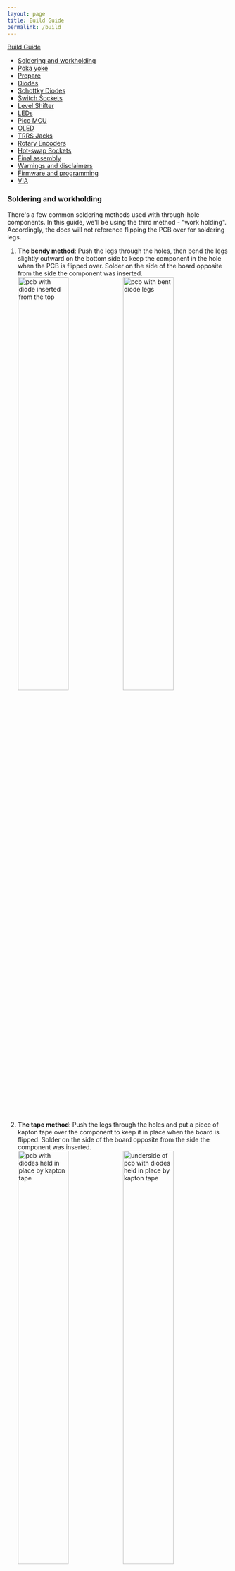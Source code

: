 ```yaml
---
layout: page
title: Build Guide
permalink: /build
---
```


[Build Guide](#build-guide)
 - [Soldering and workholding](#soldering-and-workholding)
 - [Poka yoke](#poka-yoke)
 - [Prepare](#prepare)
 - [Diodes](#diodes)
 - [Schottky Diodes](#schottky-diodes)
 - [Switch Sockets](#switch-sockets)
 - [Level Shifter](#level-shifter)
 - [LEDs](#leds)
 - [Pico MCU](#pi-pico-mcu)
 - [OLED](#oled)
 - [TRRS Jacks](#trrs-jacks)
 - [Rotary Encoders](#rotary-encoders)
 - [Hot-swap Sockets](#hot-swap-sockets)
 - [Final assembly](#final-assembly)
 - [Warnings and disclaimers](#warnings-and-disclaimers)
 - [Firmware and programming](#firmware-and-programming)
 - [VIA](#via)

### Soldering and workholding

There's a few common soldering methods used with through-hole components. In this guide, we'll be using the third method - "work holding". Accordingly, the docs will not reference flipping the PCB over for soldering legs.

1. **The bendy method**: Push the legs through the holes, then bend the legs slightly outward on the bottom side to keep the component in the hole when the PCB is flipped over. Solder on the side of the board opposite from the side the component was inserted.
<br> <img src="images/build_guide_pico/diode_bend_top.JPG" alt="pcb with diode inserted from the top" width="49%" /> <img src="images/build_guide_pico/diode_bend_under.JPG" alt="pcb with bent diode legs" width="49%" />
1. **The tape method**: Push the legs through the holes and put a piece of kapton tape over the component to keep it in place when the board is flipped. Solder on the side of the board opposite from the side the component was inserted.
<br> <img src="images/build_guide_pico/kapton_top.JPG" alt="pcb with diodes held in place by kapton tape" width="49%" /> <img src="images/build_guide_pico/kapton_under.JPG" alt="underside of pcb with diodes held in place by kapton tape" width="49%" />
1. **Work holding**: Use helping hands or work holding jig to keep the PCB lifted off the work surface. Insert components through the holes, _do not_ flip the pcb, and solder on the side the components are inserted. <br> This is the recommended method.<br>If you have access to a 3d printer, you can print disposable [work holding legs designed specifically for the ErgoDonk Zero PCB](https://www.printables.com/model/733164-ergodonk-zero-pcb-holding-feet). <br> <Br>
**[Magnetic work holding thingies](https://www.aliexpress.us/item/2255800735314797.html)** <br><img src="images/build_guide_pico/top_jig.JPG" alt="pcb in workholding jigs with diodes inserted from the top" width="49%" /> <img src="images/build_guide_pico/workholding_jig_solder_from_top.JPG" alt="pcb in workholding jigs with diodes protruding" width="49%" /><br> <br>**[3d Printable work holding feet](https://www.printables.com/model/733164-ergodonk-zero-pcb-holding-feet)**<br>
<img src="images/build_guide_pico/sofle_pico_workholding_four_foot.jpeg" alt="Disposable 3d printable work holding legs for the Sofle Pico" width="32%" /> <img src="images/build_guide_pico/sofle_pico_workholding_foot_closeup.jpeg" alt="Close up of a disposable 3d printable work holding leg for the Sofle Pico" width="32%" /> <img src="images/build_guide_pico/3d_model_of_work_feet.png" alt="3d model of a disposable 3d printable work holding leg for the Sofle Pico" width="32%" />

### Poka yoke
When designing the Sofle Pico, an effort was made to '[poka-yoke](https://en.wikipedia.org/wiki/Poka-yoke)' the design, that is, to make the design as 'fool proof' as possible to assemble. 

Specifically, clear markings/symbols and selective masking of footprint through-holes are used to ensure that components are soldered to the correct side & in the correct orientation. Outlines indicate the side the component should be inserted into. The side with the outlines has footprint through-holes masked, so that if the user inserted the component from the wrong side, it would not be solderabe.

<img src="images/build_guide_pico/poka-yoke-pcb.jpeg" alt="Tilted MCU corrected" width="32%" />
<img src="images/build_guide_pico/poka-yoke-back.jpeg" alt="Tilted MCU corrected" width="32%" />
<img src="images/build_guide_pico/poka-yoke-front.jpeg" alt="Tilted MCU corrected" width="32%" />


Please open an issue if you have a suggestion for improving the poka-yoke. I'd like to move away from English language notes on the PCB, and replace them with universal pictograms.

### Prepare

This guide includes all optional components. 

It's recommended to build the left hand first, from start to finish. I would recommend putting a piece of tape with "LH TOP" and "RH TOP" on the top of each board before you start, so when you go to build the second hand you don't build on the wrong side. (I've built 2 left hands at least twice)! 

This guide is written in the order I like to install components, starting with the components on the back, shortest to tallest:
 - diodes
 - LEDs
 - switch sockets

Then install the components on the front:
 - level shifter
 - Pico MCU & socket
 - Schottky diodes
 - OLED & socket
 - TRRS connector
 - Rotary encoder

The order of assembly does not matter **except** for these 2 components because they stack on top of one another:
1. the Pico MCU
1. the OLED screen

<hr>

### Diodes
There is 1 diode per key, 1 diode on the rotary encoder.

<img width="100%" alt="Sofle Pico diode locations highlighted" src="images/build_guide_pico/sofle_pico_diode_highlights.png" />

Diodes _must_ be oriented with the white band in the direction of the "arrow" symbol on the PCB.

<img width="49%" alt="SMD orientation marking example" src="images/build_guide_pico/smd_diode_orientation_1.jpeg" /> <img width="49%" alt="SMD orientation example closeup" src="images/build_guide_pico/smd_diode_orientation_2.jpeg" />

Diodes, surface mount or through-hole, can be installed on either the front or the back. The back is preferred for a cleaner look. If you are hand soldering, through hole diodes are recommended because they are easier. If you damage a pad on one side, feel free to move that diode to the other side.

For surface mount diodes, a common method is to tin one pad, place the diode on, apply the soldering iron to the diode leg until it melts the solder underneath and sinks flush with the PCB. Then come back and solder the other leg. Alternately, you can use a rework station heat gun and solder paste. (I prefer this method for smds).

For through-hole diodes, there is a bending jig on the upper right corner of the board. This is a painfully slow way to get pretty bends. <img alt="Diode bending jig built into the PCB" src="images/build_guide_pico/1N4148_diode_jig.png" />

If you've got a 3d printer handy, a printed diode [bending jig](https://www.printables.com/model/734696-diode-bending-jig-8mm) can be used to make quick uniform bends. Alternately, a carpenters pencil is roughly the right size. (The diode holes are 8mm apart, wooden pencils are often 7mm - 8mm).<br><img width="32%" alt="Using a bending jig" src="images/build_guide_pico/diode_jig_fold.jpeg" /> <img width="32%" alt="Diodes on tape that were bent with a bending jig" src="images/build_guide_pico/diode_jig_cut.jpeg" /> <img width="32%" alt="Using a carpenters pencil as a bending jig" src="images/build_guide_pico/carpenter_pencil.JPG" />

With the PCB eleveated via workholding, insert the bent diodes into the holes on the back of the board. 
Diodes _must_ be oriented with the black band in the direction of the "arrow" symbol on the PCB. There is also a black outline around the pad to make it easy to check the diode orientation is correct after the diode has been soldered in place.<br><img src="images/build_guide_pico/diode_orientation.jpeg" alt="Through hole diode orientation" width="100%" />

Solder the legs in place. flip over the board, and trim the legs. When you trim off the diode legs, save 2 for use as bypass jumpers.<br>
<img src="images/build_guide_pico/sofle_pico_diodes_soldered.jpeg" alt="Soldered diodes protruding through the Sofle Pico PCB" width="49%" /> <img src="images/build_guide_pico/sofle_pico_diodes_clipping.jpeg" alt="Trimming diode legs protruding through the Sofle Pico PCB" width="49%" />

<hr>

### Switch Sockets
Switch sockets installed on the back of the PCB facing up towards the front of the PCB. Make sure they are flush with the PCB. 

1. Put all the sockets in place. PCB hole tolerance can vary quite a bit, so some sockets may snap in, while others rest in the holes. If you have some that snap in, be sure to check everything is flush before you start soldering. 
1. Solder _one_ side of each socket by heating the metal connector. Apply solder and look for the solder to wick down to the PCB. You want a solid joint since this may take some mechanical strain from switch installation and removal. The 3d printed workholding feet are really handy here. You can reposition the board as you work to get the best angle for soldering those connectors.
1. Give the board a few good taps to make sure there are no loose sockets.
1. Rotate the board 180 degrees and solder the remaining sides.

<img src="images/build_guide_pico/sofle_pico_sockets_1.jpeg" alt="Left hand backside of solfe pico with switch sockets in place viewed from a tilted angle" width="49%" /> <img src="images/build_guide_pico/sofle_pico_sockets_2.jpeg" alt="Left hand backside of solfe pico with switch sockets in place viewed from a above" width="49%" />

<hr>

### Level shifter
The level shifter is tiny & squirrley. It's the same size as an SMD, but with 5 pins. There is only one footprint for this component - so it will be on the front on the left hand, and on the back on the right hand. Tack one corner down, and then "[drag soldering](https://www.youtube.com/watch?v=wUyetZ5RtPs)" the remaining pins. 
![level shifter](images/build_guide_pico/sofle_pico_level_shifter_placement.png)
Alternately, if you've decided to omit the level shifter, be sure to bridge the level shifter bypass jumper. It's next to the level shifter footprint. You can drag solder across it, or bend a diode leg and solder it through the holes.<br><img src="images/build_guide_pico/sloppy_bypass_jumper.png" alt="Sofle Pico jumper bridged with solder" width="32%" />

Modern flux core solder can make drag bridging difficult - i recommend the jumper leg method. The right-most hole on the bending jig is for this. There'You'll need to do this for both hands.

<img src="images/build_guide_pico/jumper_jig.jpeg" alt="Sofle Pico jumper bender location" width="32%" /> <img src="images/build_guide_pico/jumper_bender_in_use.jpeg" alt="Sofle Pico jumper bender in use" width="32%" /> <img src="images/build_guide_pico/level_shifter_bypass_jumper.jpeg" alt="Sofle Pico jumper bender in use" width="32%" />

<hr>

### LEDs

![LED](images/build_guide_pico/sofle_pico_led_orientation.png)

LEDs are placed on the back of the PCB. The lens should point up through the PCB so they shine into the bottom of the switch. One leg will have a diagonal cut. This cut leg should be aligned with the mark on the PCB.

To solder: tin one pad, place the LED and hold using tweezers, apply heat to the leg until the solder melts and the LED is flush with the board. Now the remaining legs can be soldered without the component moving. The LEDs are sensitive to heat. Let the LED cool between soldering each leg. Use the lowest heat needed for your solder.

Alternately, you can use a rework station heat gun and solder paste. I prefer this method for the LEDs, i think it's easier to get components to sit flush. Put a dab of solder paste on each pad, then place your LEDs with tweezers or a steady hand. (The holes above/below the LED hole are intended to make tweezer placement easier).

The LEDs are wired in one long chain. If a LED is not working, replace the LED and the LED preceding it. Sometimes just the output of a LED is damaged. The full chain does not need to be installed if you want to test a partially built board. 
<img src="images/build_guide_pico/sofle_pico_led_wiring_chain.png" alt="Sofle Pico LED circuit sequence." width="100%" />
<br>
Revisions v3.5.4 and later will have the LED number directly above the LED to make troubleshooting the LED chain easier.<br><img src="images/build_guide_pico/sofle_pico_led_chain_markings.jpeg" alt="Sofle Pico LED sequence markings." width="32%" />

<hr>

### Pico MCU
<img src="images/build_guide_pico/sofle_pico_MCU_heroshot.png" alt="Sofle Pico MCU with elevated OLED closeup" width="100%" />

The Pico is installed on the top of the board, face up, and in the marked holes. (There are many variants of the Pico - the face up orientation ensures easy access to the reset button wherever it may be).

* Top of the board: this is the side of the PCB opposite the diodes, LEDs and switch sockets
* Marked holes: Insert the Pico into the holes with the rectangular outline on the top of the board. 

Double-check your work here. This step is hard to reverse if a mistake is made.
#### Pico MCU installed permanently with header pins
You can permanently install the Pico using the 20-pin male-male headers that came with the Pico. 
1. insert the headers into the board and the Pico both before soldering. (The header pin rows can tilt a little if it's not inserted into both the board and the Pico.) The header pins may have one longer side. Install the longer side on the PCB, because you'll need to trim these, and the trimmed pins look better on the underside of the board. Use a piece of kapton tape to attach the Pico to the PCB while soldering.

1. Flip the board over. The pins on the back of the board that you will be soldering should _not_ be in the outline. Soldering 1 of the outermost pins on each pin header on the PCB. Hold the board up to make sure the pin header is sitting flush with the pcb. If it's not, you can reheat that joint until it is flush. 
*@todo - this pick is gross - grab another without smudges and cathair.*
![Pico MCU](images/build_guide_pico/sofle_pico_starter_pins.png) 
1. Solder the remaining pcb/pin header joints on the back.
1. Flip the board over. With the Pico, repeat the process of soldering & checking 1 pin with the pin header and the Pico. 
1. Solder all the remaining Pico/pin header pins.

#### Pico MCU installed with sockets
Previous versions of the Sofle used diode legs. This guide does not - instead we'll use "needle pins", which are now readily available, inexpensive, and less fussy then diode legs, but they add more height than diode legs would, which works well to support the OLEDs.
![Pico socketed MCU](images/build_guide_pico/sofle_pico_sockets_add_height.png)

To install a socketed Pico using the diode leg approach [from splitkb.com][ProMicrosocketing]:

1. Insert the needle pins into the female sockets, and then insert the female sockets into the PCB and the Pico. Assembling the sockets/Pico/PCB before soldering ensures an excellent alignment. Be sure that the Pico is face up, and that the socket pins are inserted into the square outline on the front of the board. Applying a piece of kapton tape to hold everything in place can be helpful. 
<img src="images/build_guide_pico/needle_pin_inserts.jpeg" alt="Sofle Pico with needle pins to be socketed" width="50%" />

1. Flip the board over. On the back of the PCB, solder one pin on each side, pushing down on the PCB to ensure the headers are perpendicular and fully seated. Pick up the board and inspect to insure that everything is seated flush. If it's not flush, reheat the joint and push the socket down until it's flush. (Be sure you're not touching the pin your heating when you push it down).<br><img src="images/build_guide_pico/wonky_MCU.jpeg" alt="Tilted MCU" width="47%" /> <img src="images/build_guide_pico/wonky_fixed_MCU.jpeg" alt="Tilted MCU corrected" width="47%" />
1. Solder the remaining pins on the back of the pcb.<br><img src="images/build_guide_pico/backside_MCU_pins_soldered.jpeg" alt="Tilted MCU corrected" width="47%" />
1. Flip over the board. On the front, solder 1 pin on each side to the Pico. Again check that everything is flush before soldering the remaining pins.
<br><img src="images/build_guide_pico/MCU_solder_1_pin.jpeg" alt="One pin on the MCU soldered" width="47%" /> <img src="images/build_guide_pico/MCU_solder_all_pins.jpeg" alt="All pins on the MCU soldered - quite badly" width="47%" />

If you ever need to remove the Pico, do it by gently prying the board up in small increments, working your way around the board. Avoid pressure on the USB connector. The diode legs are quite weak and will usually bend if you pull the Pico off in one action. A [spudger](https://www.aliexpress.us/item/3256804504939626.html) tool is really handy for this sort of thing.

<hr>

### Schottky Diodes
There's one for each side. Insert on the front, right next to the MCU footprint. Be certain to orient these correctly. Solder on the back.
The leftmost hole on the diode jig is for these. 

<img src="images/build_guide_pico/Schottky_diode.jpeg" alt="Schottky diode placement" width="32%" /> <img src="images/build_guide_pico/1N5817_schottky_diode_jig.jpeg" alt="Diode bending jig" width="32%" />
<img src="images/build_guide_pico/power_circuit_bend.jpeg" alt="Schottky diode legs bending with jig" width="32%" /><br><img src="images/build_guide_pico/power_circuit_diode_top.jpeg" alt="Schottky diode inserted next to MCU" width="49%" /> <img src="images/build_guide_pico/power_circuit_diode_snip.jpeg" alt="Schottky diode leg trimming" width="49%" />

<hr>

### OLED
@todo add updated images when v3.4 prototype comes in.

There are two common variants of the SSD1306 OLED. They are easily distinguishable by the corner holes. There is a separate socket for each of these, because they switch the GND/VCC pins. This pins are usually labeled on the OLEDs themselves. 

**Please check the OLED pin labels against the marking on the PCB to ensure everything matches.** It's entirely possible that the OLEDS have GND/VCC in different locations than expected. (If you do find some that differ from the oval/round below, please update this doc ans submit a PR)! The GND pin is square.
<br><img src="images/build_guide_pico/oled_round.png" alt="Round corner hole OLED" width="25%" /> <img src="images/build_guide_pico/oled_oval.png" alt="Oval corner hole OLED" width="25%" /> <img src="images/build_guide_pico/sofle_pico_oled_socket_closeup.png" alt="Sofle Pico OLED sockets with corner shape indicators" width="50%" />
<img src="images/build_guide_pico/sofle_pico_LH_OLED_socket.png" alt="Close up of OLED socketed" width="100%" /> 
@todo get a new picture with updated socket markings.

We will be installing the OLED so it overhangs the Pro Micro. 
1. Determine which socket your model of OLED will use.
1. Add a strip of electrician's tape to the bottom of the OLED module where it might contact the Pico. (Or a sticker)!
1. Insert the 4 pin, half height female header into the appropriate outlined footprint on the top of the PCB. On both the right and left hands, this will be to the right of the Pico. Use kapton tape to hold the socket in place while you solder the first pin. Check that the socket is perpendicular to the pcb. If it's not, reheat that solder joint and adjust.
1. Solder the remaining socket pins.
1. Push the OLED pins into the socket. You may need to trim the OLED pins so the insulation on the female and male headers mate and the OLED sits just above the Pro Micro. The downside to socketing is the OLED isn't as secure in the half height socket. When turning the keyboard upside down I find the OLED will lever away from the Pro Micro somewhat.
1. If you chose to solder the Pico without sockets, there may be a gap between the OLED and the Pico. You can add an [adhesive bumper pad](https://www.amazon.com/gp/product/B074C2XKXH/?th=1) to ensure it rests level. A rolled up piece of electrical tape will also work.<br>
<img src="images/build_guide_pico/sofle_pico_OLED_bumper.png" alt="OLED bumper" width="100%" /><br>If you installed MCU sockets, the OLED may not seat all the way down. This is ugly, and I hate it. YMMV.<br><img src="images/build_guide_pico/socket_gap.jpeg" alt="gap between OLED and OLED socket" width="100%" />

<hr>

### TRRS Jacks
Insert into the outline on the front of the board, solder on the back.
Some brands of jack will snap into the board, holding them in place while you solder. Other brands may require tape to hold them in place while you flip the board over. Solder 1 pin first to check that everything is flush and adjust as needed. Solder remaining pins.<br><img src="images/build_guide_pico/trrs_1.jpeg" alt="TRRS jack inserting into outline on top of PCB" width="47%" /> <img src="images/build_guide_pico/trrs_2.jpeg" alt="TRRS jack inserted into outline on top of PCB" width="47%" />

<hr>

### Rotary encoders
Saved for last because they are tallest. Insert into the top of the board, and solder on the backside. Some EC11's have metal tabs on opposite sides that add mechanical stability - no need to solder those. Solder 1 pin first to check that everything is flush and adjust as needed. Solder remaining pins.<br><img src="images/build_guide_pico/ec11_2.jpeg" alt="EC11 rotary encoder inserted into outline on top of PCB" width="47%" /> <img src="images/build_guide_pico/ec11_1.jpeg" alt="EC11 rotary encoder soldered on the back of the PCB" width="47%" /> 

<hr>

### Final assembly
Installing the keys and case. (The standoff lengths mentioned assume you are using an acrylic plate).

https://github.com/JellyTitan/Sofle-Pico/assets/72168556/54e6d6f9-5af3-4b82-98af-0372871ad146

1. Place the PCB on a flat surface. This will keep the pressure distributed evenly when pressing in the switches.
1. Snap a few switches into the top plate to help align things. The corner switches work best.
1. Carefully lower the top plate with the alignment switches onto the main PCB and push into sockets. Ensure pins are aligned.
1. Snap the remaining switches into the top plate pressing into the sockets.
1. Attach the bottom plate to the five M2 6mm standoffs.
1. Place the pcb on the back plate, aligning the standoffs with holes in the PCB.
1. On the top of the pcb, attach the key plate to the standoffs using the M2 screws.
1. Use M2 screws to attach the three 18mm standoffs to the OLED cover plate.
1. Slide the three standoff on the OLED plate through the PCB. Attach those standoffs to the backplate using M2 screws.
1. Place the encoder knob on the shaft. Tighten the set screw with a hex key. A small screwdriver for glasses may do in a pinch.
1. Put at least 4 adhesive rubber feet in the corners so the keyboard is not moving when you type.

## Warnings and disclaimers
- Don't connect or disconnect the TRRS cable when the keyboard is powered. It may short out. Always disconnect the USB cable first.
- Be gentle with USB-C ports on your microcontrollers. They are easy to break.
- Keep in mind that this is a prototype of a DIY keyboard. It’s not a polished product.

## Firmware and programming

The RP2040 supports 'drag and drop' flashing with a UF2 file on Mac or PC. This is the recommended approach if you're not familiar with compiling QMK firmware yourself. 

After the first 'drag and drop' flash, you can tweak your keymaps further using [VIA](https://www.caniusevia.com/). (Using VIA is covered in the [next section](#via)).
 
### To flash with 'drag 'n drop':
1. Make sure halves are not connected together with TRRS cable.
1. Connect one half to USB.
1. Enter the bootloader using any of the following methods. These are dependant on where your RP2040 came from. You may have to remove an OLED to access the `BOOT` button.
    * Hold down `BOOT` and tap `RESET`.
    * Hold the `BOOT` button while pluging in the usb cable.
    * Double tapping the `RESET` button on the RP2040. ([Double tap reset is enabled by default on the RP2040](https://github.com/qmk/qmk_firmware/blob/master/platformdev_RP2040.md#double-tap-reset-boot-loader-entry-iddouble-tap)).
    * **Bootmagic reset** (works after you have flashed once): Hold down the top far corner key while plugging in the keyboard (`~` left half, `-` right half). This will also clear the EEPROM.
1. Wait for the OS to detect the device.
1. Copy the .uf2 file to the new USB disk.
  * The files can be found in this repo at `./Sofle_Pico/Firmware`. The VIA version is recommended: `sofle_pico_via_LH.uf2` and `sofle_pico_via_RH.uf2`.
  * There is a different file for right hand and left hand, as denoted by a `_RH` or `_LH` suffix.
  * On Mac after the file is dropped, the 'Keyboard setup assistant' may be triggered. You can ignore and quit the assistant.(@todo add relative path to UF2 files.) 
1. Unplug the side you just flashed, and repeat the process with the other side.
1. Disconnect both halves from USB.
1. Connect both halves together using the TRRS cable. 
1. Connect the left half to USB.
1. Test everything using VIA. (See [details below](#via)).

### Flashing the second time around
After the fist flash, subsequent flashes are even easier. Sofle Pico uses [Bootmagic lite](https://github.com/qmk/qmk_firmware/blob/master/feature_bootmagic.md). You can enter boot mode by holding down the upper-left-most key while pluggin in the USB cable. (Or upper-right-most, respectively). Once your in boot mode, the Pico appears as a drive, and you can drag and drop the new `.uf2` file.

### Compile your own firmware with QMK
If you want to build your own firmware, Sofle Pico uses [QMK Firmware][qmk_firmware]. Support is not in the main QMK repository [yet](@todo: Update this url with official PR). Instead use the [jellytitan/qmk_firmware](https://github.com/JellyTitan/qmk_firmware/tree/sofle_pico) fork. (Be sure to use the `sofle_pico` branch).

https://docs.qmk.fm/#/flashing?id=raspberry-pi-RP2040-uf2

To flash:
- Clone [https://github.com/jellytitan/qmk_firmware](https://github.com/jellytitan/qmk_firmware)
- Switch to the `sofle_pico` branch with `git checkout sofle_pico`
- Make sure your QMK environment [is setup][qmkintro].
- Make sure halves are not connected together with TRRS cable.
- Connect one half to USB, flash the firmware (always follow the current instructions in the QMK documentation! The command might look something like this: `qmk flash -kb sofle_choc -km default`). Use the reset button to reset the keyboard when you are asked to in console. 
- Connect the second half and flash it in the same way as the previous one.
- Disconnect the USB cable. Connect both halves together with TRRS cable.
- Connect USB cable to the **left** side.
- Enjoy!

## VIA
Until the Sofle Pico layout is merged into the official VIA repo, you'll need to load the VIA definition manually. ()
> [!IMPORTANT]
> Editing with VIA will only work after you've flashed the Sofle Pico at least once.

1. Visit https://usevia.app/
1. Open the "Settings" tab by clicking on the gear icon at the top of the page. 
1. Enable "Show Design tab". <br>
![VIA show design tab switch](images/VIA/via_1.png)
1. Now you should see a paintbrush icon at the top of the screen. Click on that to open the "Design tab".
1. Download the Sofle Pico via config file: [sofle_pico.json](https://raw.githubusercontent.com/JellyTitan/Sofle-Pico/main/Sofle_Pico/Firmware/sofle_pico.json). (Right click and 'Save As' to download the .json file).<br>
Once you have the file locally, Click "Load" to upload `sofle_pico.json`.<br> (The Sofle Pico PR for VIA can't be submitted until the QMK PR is submitted and approved. That PR is waiting and ready to go: [VIA PR for Sofle Pico](https://github.com/JellyTitan/keyboards/blob/sofle_pico/v3/sofle_pico/sofle_pico.json)).<br>
![VIA uploading config](images/VIA/via_2.png)
1. After the definition is loaded, you will be asked to authorize a connection to your device.<br> ![VIA device authorization](images/VIA/via_3.png)
1. Clicking on the "Configure" tab will let you modify your layout.<br>
![VIA Configure tab](images/VIA/via_4.png)
